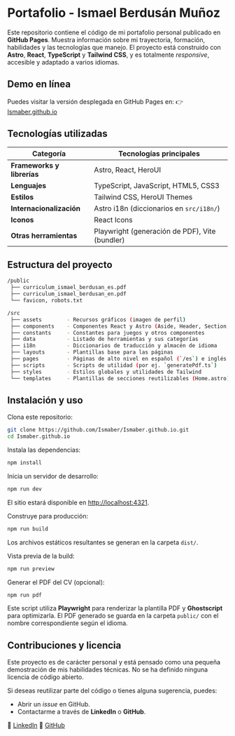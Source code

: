 # Portafolio - Ismael Berdusán Muñoz

Este repositorio contiene el código de mi portafolio personal publicado en **GitHub Pages**.
Muestra información sobre mi trayectoria, formación, habilidades y las tecnologías que manejo.
El proyecto está construido con **Astro**, **React**, **TypeScript** y **Tailwind CSS**, y es totalmente *responsive*, accesible y adaptado a varios idiomas.

## Demo en línea

Puedes visitar la versión desplegada en GitHub Pages en:
👉 [Ismaber.github.io](https://ismaber.github.io/)

## Tecnologías utilizadas

| Categoría                  | Tecnologías principales                        |
| -------------------------- | ---------------------------------------------- |
| **Frameworks y librerías** | Astro, React, HeroUI                           |
| **Lenguajes**              | TypeScript, JavaScript, HTML5, CSS3            |
| **Estilos**                | Tailwind CSS, HeroUI Themes                    |
| **Internacionalización**   | Astro i18n (diccionarios en `src/i18n/`)       |
| **Iconos**                 | React Icons                                    |
| **Otras herramientas**     | Playwright (generación de PDF), Vite (bundler) |

## Estructura del proyecto

```bash
/public
 ├── curriculum_ismael_berdusan_es.pdf
 ├── curriculum_ismael_berdusan_en.pdf
 └── favicon, robots.txt

/src
 ├── assets        - Recursos gráficos (imagen de perfil)
 ├── components    - Componentes React y Astro (Aside, Header, Section, Snake, etc.)
 ├── constants     - Constantes para juegos y otros componentes
 ├── data          - Listado de herramientas y sus categorías
 ├── i18n          - Diccionarios de traducción y almacén de idioma
 ├── layouts       - Plantillas base para las páginas
 ├── pages         - Páginas de alto nivel en español (`/es`) e inglés (`/en`)
 ├── scripts       - Scripts de utilidad (por ej. `generatePdf.ts`)
 ├── styles        - Estilos globales y utilidades de Tailwind
 └── templates     - Plantillas de secciones reutilizables (Home.astro)
```

## Instalación y uso

Clona este repositorio:

```bash
git clone https://github.com/Ismaber/Ismaber.github.io.git
cd Ismaber.github.io
```

Instala las dependencias:

```bash
npm install
```

Inicia un servidor de desarrollo:

```bash
npm run dev
```

El sitio estará disponible en [http://localhost:4321](http://localhost:4321).

Construye para producción:

```bash
npm run build
```

Los archivos estáticos resultantes se generan en la carpeta `dist/`.

Vista previa de la build:

```bash
npm run preview
```

Generar el PDF del CV (opcional):

```bash
npm run pdf
```

Este script utiliza **Playwright** para renderizar la plantilla PDF y **Ghostscript** para optimizarla.
El PDF generado se guarda en la carpeta `public/` con el nombre correspondiente según el idioma.

## Contribuciones y licencia

Este proyecto es de carácter personal y está pensado como una pequeña demostración de mis habilidades técnicas.
No se ha definido ninguna licencia de código abierto.

Si deseas reutilizar parte del código o tienes alguna sugerencia, puedes:

* Abrir un *issue* en GitHub.
* Contactarme a través de **LinkedIn** o **GitHub**.

🔗 [LinkedIn](https://www.linkedin.com/in/ismael-berdusán-muñoz-a72a41338/)
🔗 [GitHub](https://github.com/Ismaber)
